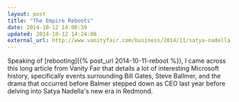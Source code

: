 ```yaml
---
layout: post
title: "The Empire Reboots"
date: 2014-10-12 14:00:39
updated: 2014-10-12 14:24:00
external_url: http://www.vanityfair.com/business/2014/11/satya-nadella-bill-gates-steve-ballmer-microsoft.print
---
```

Speaking of [rebooting]({% post_url 2014-10-11-reboot %}), I came across this long article from Vanity Fair that details a lot of interesting Microsoft history, specifically events surrounding Bill Gates, Steve Ballmer, and the drama that occurred before Balmer stepped down as CEO last year before delving into Satya Nadella's new era in Redmond.
